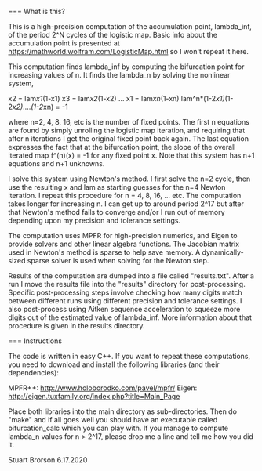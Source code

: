 === What is this?

This is a high-precision computation of the accumulation point,
lambda_inf, of the period 2^N cycles of the logistic map.  Basic info
about the accumulation point is presented at
https://mathworld.wolfram.com/LogisticMap.html so I won't repeat it
here. 

This computation finds lambda_inf by computing the bifurcation point
for increasing values of n.  It finds the lambda_n by solving the
nonlinear system, 

x2 = lam*x1*(1-x1)
x3 = lam*x2*(1-x2)
...
x1 = lam*xn*(1-xn)
lam^n*(1-2*x1)*(1-2*x2)*....*(1-2*xn) = -1

where n=2, 4, 8, 16, etc is the number of fixed points.  The first n
equations are found by simply unrolling the logistic map iteration,
and requiring that after n iterations I get the original fixed point
back again.  The last equation expresses the fact that at the
bifurcation point, the slope of the overall iterated map f^(n)(x) = -1
for any fixed point x.  Note that this system has n+1 equations and
n+1 unknowns.

I solve this system using Newton's method.  I first solve the n=2
cycle, then use the resulting x and lam as starting guesses for the
n=4 Newton iteration.  I repeat this procedure for n = 4, 8, 16,
... etc.  The computation takes longer for increasing n.  I can get up
to around period 2^17 but after that Newton's method fails to
converge and/or I run out of memory depending upon my precision and
tolerance settings.

The computation uses MPFR for high-precision numerics, and Eigen to
provide solvers and other linear algebra functions.  The Jacobian
matrix used in Newton's method is sparse to help save memory.  A
dynamically-sized sparse solver is used when solving for the Newton
step. 

Results of the computation are dumped into a file called
"results.txt".  After a run I move the results file into the "results"
directory for post-processing.  Specific post-processing steps involve
checking how many digits match between different runs using different
precision and tolerance settings.  I also post-process using Aitken
sequence acceleration to squeeze more digits out of the estimated
value of lambda_inf.  More information about that procedure is given
in the results directory.

=== Instructions 

The code is written in easy C++.  If you want to repeat these
computations, you need to download and install the following libraries
(and their dependencies): 

MPFR++: http://www.holoborodko.com/pavel/mpfr/
Eigen:  http://eigen.tuxfamily.org/index.php?title=Main_Page

Place both libraries into the main directory as sub-directories.  Then
do "make" and if all goes well you should have an executable called
bifurcation_calc which you can play with.  If you manage to compute
lambda_n values for n > 2^17, please drop me a line and tell me how
you did it.

Stuart Brorson
6.17.2020

